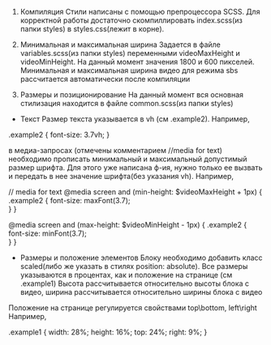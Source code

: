 1) Компиляция
Стили написаны с помощью препроцессора SCSS. Для корректной работы достаточно скомпиллировать index.scss(из папки styles) в styles.css(лежит в корне).

2) Минимальная и максимальная ширина
Задается в файле variables.scss(из папки styles) переменными videoMaxHeight и videoMinHeight. На данный момент значения 1800 и 600 пикселей.
Минимальная и максимальная ширина видео для режима sbs рассчитается автоматически после компиляции

3) Размеры и позиционирование
На данный момент вся основная стилизация находится в файле common.scss(из папки styles)

- Текст
Размер текста указывается в vh (см .example2). Например,

.example2 {
    font-size: 3.7vh;
}

в медиа-запросах (отмечены комментарием //media for text) необходимо прописать минимальный и максимальный допустимый размер шрифта. Для этого уже написана ф-ия, нужно только ее вызвать и передать в нее значение шрифта(без указания vh). Например,

// media for text
@media screen and (min-height: $videoMaxHeight + 1px) {
    .example2 {
        font-size: maxFont(3.7);   
    }
}

@media screen and (max-height: $videoMinHeight - 1px) {
    .example2 {
        font-size: minFont(3.7);   
    }
}

- Размеры и положение элементов
Блоку необходимо добавить класс scaled(либо же указать в стилях position: absolute). Все размеры указываются в процентах, как и положение на странице (см .example1)
Высота рассчитывается относительно высоты блока с видео, ширина рассчитывается относительно ширины блока с видео

Положение на странице регулируется свойствами top\bottom, left\right
Например, 

.example1 {
    width: 28%;
    height: 16%;
    top: 24%;
    right: 9%;
}